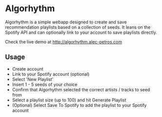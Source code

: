 # Algorhythm

Algorhythm is a simple webapp designed to create and save recommendation playlists based on a collection of seeds. It leans on the Spotify API and can optionally link to your account to save playlists directly.

Check the live demo at http://algorhythm.alec-petros.com

## Usage

- Create account
- Link to your Spotify account (optional)
- Select 'New Playlist'
- Insert 1 - 5 seeds of your choice
- Confirm that Algorhythm selected the correct artists / tracks to seed from
- Select a playlist size (up to 100) and hit Generate Playlist
- (Optional) Select Save To Spotify to add the playlist to your Spotify account
